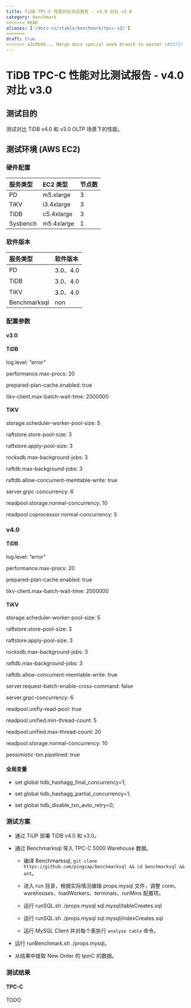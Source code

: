 ```yaml
---
title: TiDB TPC-C 性能对比测试报告 - v4.0 对比 v3.0
category: benchmark
<<<<<<< HEAD
aliases: ['/docs-cn/stable/benchmark/tpcc-v2/']
=======
draft: true
>>>>>>> a3c0b95... Merge docs special week branch to master (#3372)
---
```


# TiDB TPC-C 性能对比测试报告 - v4.0 对比 v3.0

## 测试目的

测试对比 TiDB v4.0 和 v3.0 OLTP 场景下的性能。

## 测试环境 (AWS EC2)

### 硬件配置

| 服务类型   | EC2 类型   |    节点数  |      
|:----------|:----------|:----------|
| PD        | m5.xlarge |     3     |
| TiKV      | i3.4xlarge|     3     |
| TiDB      | c5.4xlarge|     3     |
| Sysbench  | m5.4xlarge|     1     |

### 软件版本

| 服务类型   | 软件版本        
|:----------|:-----------|
| PD        | 3.0、4.0   |
| TiDB      | 3.0、4.0   |
| TiKV      | 3.0、4.0   |
| Benchmarksql  | non     |

### 配置参数

#### v3.0

#### TiDB

log.level: “error”

performance.max-procs: 20

prepared-plan-cache.enabled: true

tikv-client.max-batch-wait-time: 2000000
    
#### TiKV

storage.scheduler-worker-pool-size: 5

raftstore.store-pool-size: 3

raftstore.apply-pool-size: 3

rocksdb.max-background-jobs: 3

raftdb.max-background-jobs: 3

raftdb.allow-concurrent-memtable-write: true

server.grpc-concurrency: 6

readpool.storage.normal-concurrency: 10

readpool.coprocessor.normal-concurrency: 5

### v4.0

#### TiDB

log.level: “error”

performance.max-procs: 20

prepared-plan-cache.enabled: true

tikv-client.max-batch-wait-time: 2000000
    
#### TiKV

storage.scheduler-worker-pool-size: 5

raftstore.store-pool-size: 3

raftstore.apply-pool-size: 3

rocksdb.max-background-jobs: 3

raftdb.max-background-jobs: 3

raftdb.allow-concurrent-memtable-write: true

server.request-batch-enable-cross-command: false

server.grpc-concurrency: 6

readpool.unifiy-read-pool: true

readpool.unified.min-thread-count: 5

readpool.unified.max-thread-count: 20

readpool.storage.normal-concurrency: 10

pessimistic-txn.pipelined: true

#### 全局变量

- set global tidb_hashagg_final_concurrency=1;

- set global tidb_hashagg_partial_concurrency=1;

- set global tidb_disable_txn_auto_retry=0;

### 测试方案

- 通过 TiUP 部署 TiDB v4.0 和 v3.0。

- 通过 Benchmarksql 导入 TPC-C 5000 Warehouse 数据。

    * 编译 Benchmarksql, `git clone https://github.com/pingcap/benchmarksql && cd benchmarksql && ant`。
    
    * 进入 run 目录，根据实际情况编辑 props.mysql 文件，调整 conn、warehouses、loadWorkers、terminals、runMins 配置项。
    
    * 运行 runSQL.sh ./props.mysql sql.mysql/tableCreates.sql
    
    * 运行 runSQL.sh ./props.mysql sql.mysql/indexCreates.sql
    
    * 运行 MySQL Client 并对每个表执行 `analyze table` 命令。
    
 - 运行 runBenchmark.sh ./props.mysql。
 
 - 从结果中提取 New Order 的 tpmC 的数据。

### 测试结果

#### TPC-C

TODO
<!-- ![TPC-C](/media/tpcc_v4vsv3.png) -->
